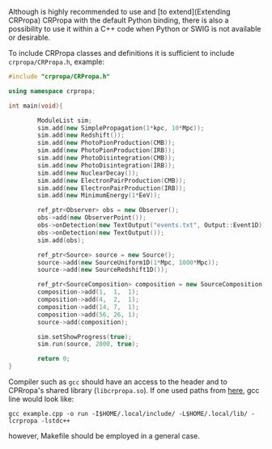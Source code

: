 Although is highly recommended to use and [to extend](Extending CRPropa) CRPropa with the default Python binding, there is also a possibility to use it within a C++ code when Python or SWIG is not available or desirable.

To include CRPropa classes and definitions it is sufficient to include ``crpropa/CRPropa.h``, example:

```c++
#include "crpropa/CRPropa.h"

using namespace crpropa;

int main(void){

        ModuleList sim;
        sim.add(new SimplePropagation(1*kpc, 10*Mpc));
        sim.add(new Redshift());
        sim.add(new PhotoPionProduction(CMB));
        sim.add(new PhotoPionProduction(IRB));
        sim.add(new PhotoDisintegration(CMB));
        sim.add(new PhotoDisintegration(IRB));
        sim.add(new NuclearDecay());
        sim.add(new ElectronPairProduction(CMB));
        sim.add(new ElectronPairProduction(IRB));
        sim.add(new MinimumEnergy(1*EeV));

        ref_ptr<Observer> obs = new Observer();
        obs->add(new ObserverPoint());
        obs->onDetection(new TextOutput("events.txt", Output::Event1D));
        obs->onDetection(new TextOutput());
        sim.add(obs);

        ref_ptr<Source> source = new Source();
        source->add(new SourceUniform1D(1*Mpc, 1000*Mpc));
        source->add(new SourceRedshift1D());

        ref_ptr<SourceComposition> composition = new SourceComposition(1*EeV, 100*EeV, -1);
        composition->add(1,  1,  1);
        composition->add(4,  2,  1);
        composition->add(14, 7,  1);
        composition->add(56, 26, 1);
        source->add(composition);

        sim.setShowProgress(true);
        sim.run(source, 2000, true);

        return 0;
}
```

Compiler such as ``gcc`` should have an access to the header and to CPRropa's shared library (``libcrpropa.so``). If one used paths from [here](Installation), gcc line would look like:
```
gcc example.cpp -o run -I$HOME/.local/include/ -L$HOME/.local/lib/ -lcrpropa -lstdc++
```
however, Makefile should be employed in a general case.